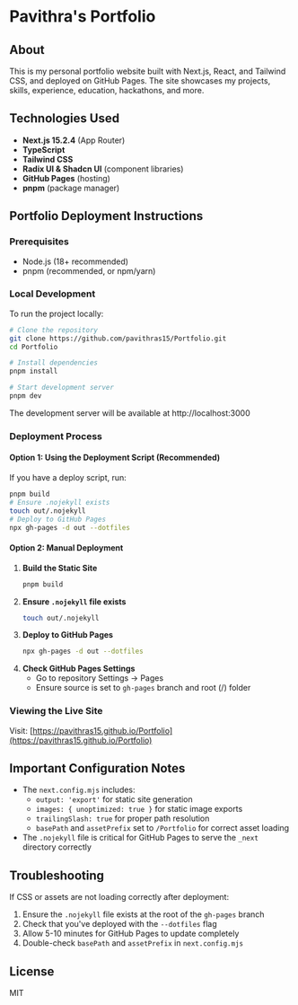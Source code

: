 # Pavithra's Portfolio

## About
This is my personal portfolio website built with Next.js, React, and Tailwind CSS, and deployed on GitHub Pages. The site showcases my projects, skills, experience, education, hackathons, and more.

## Technologies Used
- **Next.js 15.2.4** (App Router)
- **TypeScript**
- **Tailwind CSS**
- **Radix UI & Shadcn UI** (component libraries)
- **GitHub Pages** (hosting)
- **pnpm** (package manager)

## Portfolio Deployment Instructions

### Prerequisites
- Node.js (18+ recommended)
- pnpm (recommended, or npm/yarn)

### Local Development
To run the project locally:
```bash
# Clone the repository
git clone https://github.com/pavithras15/Portfolio.git
cd Portfolio

# Install dependencies
pnpm install

# Start development server
pnpm dev
```
The development server will be available at http://localhost:3000

### Deployment Process

#### Option 1: Using the Deployment Script (Recommended)
If you have a deploy script, run:
```bash
pnpm build
# Ensure .nojekyll exists
touch out/.nojekyll
# Deploy to GitHub Pages
npx gh-pages -d out --dotfiles
```

#### Option 2: Manual Deployment
1. **Build the Static Site**
   ```bash
   pnpm build
   ```
2. **Ensure `.nojekyll` file exists**
   ```bash
   touch out/.nojekyll
   ```
3. **Deploy to GitHub Pages**
   ```bash
   npx gh-pages -d out --dotfiles
   ```
4. **Check GitHub Pages Settings**
   - Go to repository Settings → Pages
   - Ensure source is set to `gh-pages` branch and root (/) folder

### Viewing the Live Site
Visit: [https://pavithras15.github.io/Portfolio](https://pavithras15.github.io/Portfolio)

## Important Configuration Notes
- The `next.config.mjs` includes:
  - `output: 'export'` for static site generation
  - `images: { unoptimized: true }` for static image exports
  - `trailingSlash: true` for proper path resolution
  - `basePath` and `assetPrefix` set to `/Portfolio` for correct asset loading
- The `.nojekyll` file is critical for GitHub Pages to serve the `_next` directory correctly

## Troubleshooting
If CSS or assets are not loading correctly after deployment:
1. Ensure the `.nojekyll` file exists at the root of the `gh-pages` branch
2. Check that you've deployed with the `--dotfiles` flag
3. Allow 5-10 minutes for GitHub Pages to update completely
4. Double-check `basePath` and `assetPrefix` in `next.config.mjs`

## License
MIT
